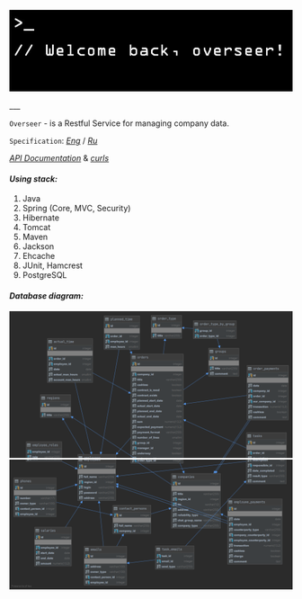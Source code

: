 <p align="center">
  <img src="docs/img/logo2.JPG" />
</p>
___

`Overseer` - is a Restful Service for managing company data.

`Specification`: [_Eng_](docs/specification_eng.md) / [_Ru_](docs/specification_eng.md)

[_API Documentation_](docs/api.md) & [_curls_](docs/curls.md)

#### *Using stack:* 

1. Java
2. Spring (Core, MVC, Security)
3. Hibernate
4. Tomcat
5. Maven
6. Jackson
7. Ehcache
8. JUnit, Hamcrest
9. PostgreSQL

#### *Database diagram:* 

![](docs/img/vertical_diagram1.png)
![](docs/img/vertical_diagram123.png)